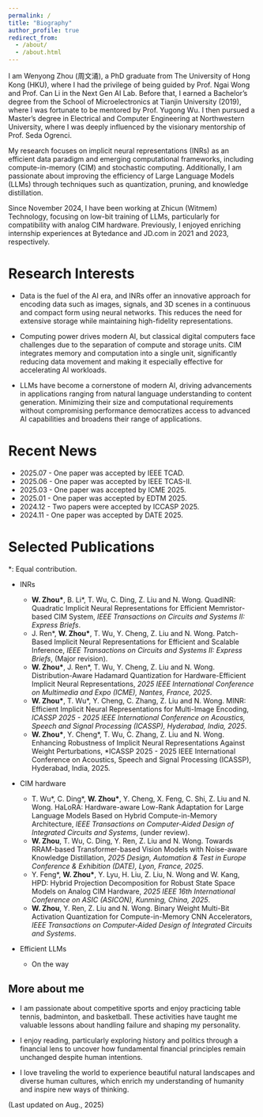 ```yaml
---
permalink: /
title: "Biography"
author_profile: true
redirect_from: 
  - /about/
  - /about.html
---
```


I am Wenyong Zhou (周文涌), a PhD graduate from The University of Hong Kong (HKU), where I had the privilege of being guided by Prof. Ngai Wong and Prof. Can Li in the Next Gen AI Lab. Before that, I earned a Bachelor’s degree from the School of Microelectronics at Tianjin University (2019), where I was fortunate to be mentored by Prof. Yugong Wu. I then pursued a Master’s degree in Electrical and Computer Engineering at Northwestern University, where I was deeply influenced by the visionary mentorship of Prof. Seda Ogrenci.

My research focuses on implicit neural representations (INRs) as an efficient data paradigm and emerging computational frameworks, including compute-in-memory (CIM) and stochastic computing. Additionally, I am passionate about improving the efficiency of Large Language Models (LLMs) through techniques such as quantization, pruning, and knowledge distillation.

Since November 2024, I have been working at Zhicun (Witmem) Technology, focusing on low-bit training of LLMs, particularly for compatibility with analog CIM hardware. Previously, I enjoyed enriching internship experiences at Bytedance and JD.com in 2021 and 2023, respectively.


Research Interests
======
- Data is the fuel of the AI era, and INRs offer an innovative approach for encoding data such as images, signals, and 3D scenes in a continuous and compact form using neural networks. This reduces the need for extensive storage while maintaining high-fidelity representations.

- Computing power drives modern AI, but classical digital computers face challenges due to the separation of compute and storage units. CIM integrates memory and computation into a single unit, significantly reducing data movement and making it especially effective for accelerating AI workloads.

- LLMs have become a cornerstone of modern AI, driving advancements in applications ranging from natural language understanding to content generation. Minimizing their size and computational requirements without compromising performance democratizes access to advanced AI capabilities and broadens their range of applications.


Recent News
======
- 2025.07 - One paper was accepted by IEEE TCAD.
- 2025.06 - One paper was accepted by IEEE TCAS-II.
- 2025.03 - One paper was accepted by ICME 2025.
- 2025.01 - One paper was accepted by EDTM 2025.
- 2024.12 - Two papers were accepted by ICCASP 2025.
- 2024.11 - One paper was accepted by DATE 2025.

Selected Publications 
======
*: Equal contribution.
- INRs
  - **W. Zhou\***, B. Li\*, T. Wu, C. Ding, Z. Liu and N. Wong. QuadINR: Quadratic Implicit Neural Representations for Efficient Memristor-based CIM System, *IEEE Transactions on Circuits and Systems II: Express Briefs*.  
  - J. Ren\*, **W. Zhou\***, T. Wu, Y. Cheng, Z. Liu and N. Wong. Patch-Based Implicit Neural Representations for Efficient and Scalable Inference, *IEEE Transactions on Circuits and Systems II: Express Briefs*, (Major revision).
  - **W. Zhou\***, J. Ren\*, T. Wu, Y. Cheng, Z. Liu and N. Wong. Distribution-Aware Hadamard Quantization for Hardware-Efficient Implicit Neural Representations, *2025 IEEE International Conference on Multimedia and Expo (ICME), Nantes, France, 2025*.
  - **W. Zhou\***, T. Wu\*, Y. Cheng, C. Zhang, Z. Liu and N. Wong. MINR: Efficient Implicit Neural Representations for Multi-Image Encoding, *ICASSP 2025 - 2025 IEEE International Conference on Acoustics, Speech and Signal Processing (ICASSP), Hyderabad, India, 2025*.
  - **W. Zhou\***, Y. Cheng\*, T. Wu, C. Zhang, Z. Liu and N. Wong. Enhancing Robustness of Implicit Neural Representations Against Weight Perturbations, *ICASSP 2025 - 2025 IEEE International Conference on Acoustics, Speech and Signal Processing (ICASSP), Hyderabad, India, 2025.
  
- CIM hardware
  - T. Wu\*, C. Ding\*, **W. Zhou\***, Y. Cheng, X. Feng, C. Shi, Z. Liu and N. Wong. HaLoRA: Hardware-aware Low-Rank Adaptation for Large Language Models Based on Hybrid Compute-in-Memory Architecture, *IEEE Transactions on Computer-Aided Design of Integrated Circuits and Systems*, (under review).
  - **W. Zhou**, T. Wu, C. Ding, Y. Ren, Z. Liu and N. Wong. Towards RRAM-based Transformer-based Vision Models with Noise-aware Knowledge Distillation, *2025 Design, Automation & Test in Europe Conference & Exhibition (DATE), Lyon, France, 2025*.
  - Y. Feng\*, **W. Zhou\***, Y. Lyu, H. Liu, Z. Liu, N. Wong and W. Kang, HPD: Hybrid Projection Decomposition for Robust State Space Models on Analog CIM Hardware, *2025 IEEE 16th International Conference on ASIC (ASICON), Kunming, China, 2025*.
  - **W. Zhou**, Y. Ren, Z. Liu and N. Wong. Binary Weight Multi-Bit Activation Quantization for Compute-in-Memory CNN Accelerators, *IEEE Transactions on Computer-Aided Design of Integrated Circuits and Systems*.

- Efficient LLMs
  - On the way

More about me
------
- I am passionate about competitive sports and enjoy practicing table tennis, badminton, and basketball. These activities have taught me valuable lessons about handling failure and shaping my personality.

- I enjoy reading, particularly exploring history and politics through a financial lens to uncover how fundamental financial principles remain unchanged despite human intentions.

- I love traveling the world to experience beautiful natural landscapes and diverse human cultures, which enrich my understanding of humanity and inspire new ways of thinking.

(Last updated on Aug., 2025)
